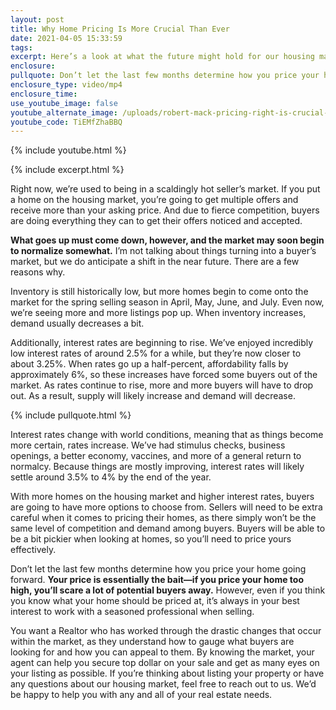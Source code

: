 ```yaml
---
layout: post
title: Why Home Pricing Is More Crucial Than Ever
date: 2021-04-05 15:33:59
tags:
excerpt: Here’s a look at what the future might hold for our housing market.
enclosure:
pullquote: Don’t let the last few months determine how you price your home going forward.
enclosure_type: video/mp4
enclosure_time:
use_youtube_image: false
youtube_alternate_image: /uploads/robert-mack-pricing-right-is-crucial-yt.jpg
youtube_code: TiEMfZhaBBQ
---
```

{% include youtube.html %}

{% include excerpt.html %}

Right now, we’re used to being in a scaldingly hot seller’s market. If you put a home on the housing market, you’re going to get multiple offers and receive more than your asking price. And due to fierce competition, buyers are doing everything they can to get their offers noticed and accepted.&nbsp;

**What goes up must come down, however, and the market may soon begin to normalize somewhat.** I’m not talking about things turning into a buyer’s market, but we do anticipate a shift in the near future. There are a few reasons why.

Inventory is still historically low, but more homes begin to come onto the market for the spring selling season in April, May, June, and July. Even now, we’re seeing more and more listings pop up. When inventory increases, demand usually decreases a bit.&nbsp;

Additionally, interest rates are beginning to rise. We’ve enjoyed incredibly low interest rates of around 2.5% for a while, but they’re now closer to about 3.25%. When rates go up a half-percent, affordability falls by approximately 6%, so these increases have forced some buyers out of the market. As rates continue to rise, more and more buyers will have to drop out. As a result, supply will likely increase and demand will decrease.

{% include pullquote.html %}

Interest rates change with world conditions, meaning that as things become more certain, rates increase. We’ve had stimulus checks, business openings, a better economy, vaccines, and more of a general return to normalcy. Because things are mostly improving, interest rates will likely settle around 3.5% to 4% by the end of the year.

With more homes on the housing market and higher interest rates, buyers are going to have more options to choose from. Sellers will need to be extra careful when it comes to pricing their homes, as there simply won’t be the same level of competition and demand among buyers. Buyers will be able to be a bit pickier when looking at homes, so you’ll need to price yours effectively.

Don’t let the last few months determine how you price your home going forward. **Your price is essentially the bait—if you price your home too high, you’ll scare a lot of potential buyers away.** However, even if you think you know what your home should be priced at, it’s always in your best interest to work with a seasoned professional when selling.&nbsp;

You want a Realtor who has worked through the drastic changes that occur within the market, as they understand how to gauge what buyers are looking for and how you can appeal to them. By knowing the market, your agent can help you secure top dollar on your sale and get as many eyes on your listing as possible. If you’re thinking about listing your property or have any questions about our housing market, feel free to reach out to us. We’d be happy to help you with any and all of your real estate needs.
